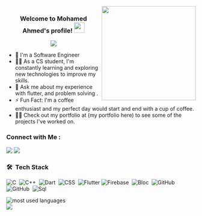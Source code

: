 
<img width="250" align="right" src="https://c.tenor.com/_DOBjnGspYAAAAAM/code-coding.gif">

<h3 align="center">
  Welcome to Mohamed Ahmed's profile!
  <img src="https://media.giphy.com/media/hvRJCLFzcasrR4ia7z/giphy.gif" width="28">
</h3>

<!-- Typing SVG by DenverCoder1 - https://github.com/DenverCoder1/readme-typing-svg -->
<p align="center">
  <a href="https://github.com/DenverCoder1/readme-typing-svg"><img src="https://readme-typing-svg.herokuapp.com/?lines=Software%20Engineer%20;Always%20learning%20new%20things&font=Fira%20Code&center=true&width=440&height=45&color=f75c7e&vCenter=true&size=22"></a>
</p> 

- 🏢 I'm a Software Engineer 
- 👨‍💻 As a CS student, I'm constantly learning and exploring new technologies to improve my skills.
- 💬 Ask me about my experience with flutter, and problem solving .
- ⚡ Fun Fact: I'm a coffee enthusiast and my perfect day would start and end with a cup of coffee.
- 👨‍💻 Check out my portfolio at (my portfolio here)  to see some of the projects I've worked on.


### Connect with Me :

<a href="https://www.linkedin.com/in/mohamed-ahmed-517408238" target="_blank"><img src="https://img.shields.io/badge/-Mohamed%20Ahmed-0077B5?style=for-the-badge&logo=Linkedin&logoColor=white"/></a>
<a href="mohamedahmedabdelhamed147@gmail.com" target="_blank"><img src="https://img.shields.io/badge/-mohamed%20Ahmed-0077B5?style=for-the-badge&logo=Gmail&logoColor=white"/></a>


### 🛠 &nbsp;Tech Stack
![C](https://img.shields.io/badge/-C-05122A?style=flat&logo=C)&nbsp;
![C++](https://img.shields.io/badge/-C++-05122A?style=flat&logo=C++&logoColor=563D7C)&nbsp;
![Dart](https://img.shields.io/badge/-Dart-05122A?style=flat&logo=Dart)&nbsp;
![CSS](https://img.shields.io/badge/-CSS-05122A?style=flat&logo=CSS3&logoColor=1572B6)&nbsp;
![Flutter](https://img.shields.io/badge/-Flutter-05122A?style=flat&logo=Flutter)
![Firebase](https://img.shields.io/badge/-Firebase-05122A?style=flat&logo=Firebase&logoColor=339933)&nbsp;
![Bloc](https://img.shields.io/badge/-Bloc-05122A?style=flat&logo=Bloc)&nbsp;
![GitHub](https://img.shields.io/badge/-Git-05122A?style=flat&logo=git)&nbsp;
![GitHub](https://img.shields.io/badge/-GitHub-05122A?style=flat&logo=github)&nbsp;
![Sql](https://img.shields.io/badge/-SQL-05122A?style=flat&logo=SQL&logoColor=007ACC)&nbsp;





<img align="left" src="https://github-readme-stats.vercel.app/api/top-langs?username=emanahmed404&show_icons=true&locale=en&layout=compact&theme=radical" alt="most used languages" />
<br>
<a href="https://komarev.com/ghpvc/?username=emanahmed404&style=for-the-badge">
    <img src="https://komarev.com/ghpvc/?username=emanahmed404&style=for-the-badge">
</a>
